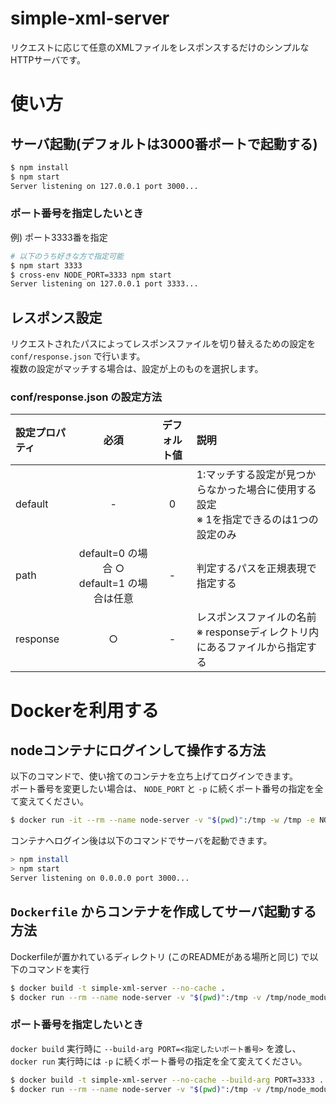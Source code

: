 # simple-xml-server

リクエストに応じて任意のXMLファイルをレスポンスするだけのシンプルなHTTPサーバです。

# 使い方

## サーバ起動(デフォルトは3000番ポートで起動する)

```sh
$ npm install
$ npm start
Server listening on 127.0.0.1 port 3000...
```

### ポート番号を指定したいとき

例) ポート3333番を指定

```sh
# 以下のうち好きな方で指定可能
$ npm start 3333
$ cross-env NODE_PORT=3333 npm start
Server listening on 127.0.0.1 port 3333...
```

## レスポンス設定

リクエストされたパスによってレスポンスファイルを切り替えるための設定を `conf/response.json` で行います。  
複数の設定がマッチする場合は、設定が上のものを選択します。

### conf/response.json の設定方法

| 設定プロパティ | 必須 | デフォルト値 | 説明 |
| :- | :-: | :-: | :- |
| default | - | 0 | 1:マッチする設定が見つからなかった場合に使用する設定<br>※ 1を指定できるのは1つの設定のみ |
| path | default=0 の場合 ○<br>default=1 の場合は任意 | - | 判定するパスを正規表現で指定する |
| response | ○ | - | レスポンスファイルの名前<br>※ responseディレクトリ内にあるファイルから指定する |

# Dockerを利用する

## nodeコンテナにログインして操作する方法

以下のコマンドで、使い捨てのコンテナを立ち上げてログインできます。  
ポート番号を変更したい場合は、 `NODE_PORT` と `-p` に続くポート番号の指定を全て変えてください。

```sh
$ docker run -it --rm --name node-server -v "$(pwd)":/tmp -w /tmp -e NODE_HOST=0.0.0.0 -e NODE_PORT=3000 -p 3000:3000 node:latest /bin/bash
```

コンテナへログイン後は以下のコマンドでサーバを起動できます。

```sh
> npm install
> npm start
Server listening on 0.0.0.0 port 3000...
```

## `Dockerfile` からコンテナを作成してサーバ起動する方法

Dockerfileが置かれているディレクトリ (このREADMEがある場所と同じ) で以下のコマンドを実行

```sh
$ docker build -t simple-xml-server --no-cache .
$ docker run --rm --name node-server -v "$(pwd)":/tmp -v /tmp/node_modules -p 3000:3000 -it --init simple-xml-server
```

### ポート番号を指定したいとき

`docker build` 実行時に `--build-arg PORT=<指定したいポート番号>` を渡し、 `docker run` 実行時には `-p` に続くポート番号の指定を全て変えてください。

```sh
$ docker build -t simple-xml-server --no-cache --build-arg PORT=3333 .
$ docker run --rm --name node-server -v "$(pwd)":/tmp -v /tmp/node_modules -p 3333:3333 -it --init simple-xml-server
```